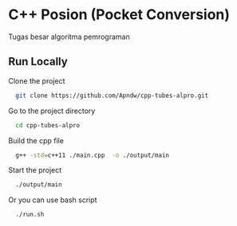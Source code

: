 # C++ Posion (Pocket Conversion)

Tugas besar algoritma pemrograman

## Run Locally  

Clone the project  

~~~bash  
  git clone https://github.com/Apndw/cpp-tubes-alpro.git
~~~

Go to the project directory  

~~~bash  
  cd cpp-tubes-alpro
~~~

Build the cpp file

~~~bash  
  g++ -std=c++11 ./main.cpp  -o ./output/main
~~~

Start the project

~~~bash  
  ./output/main
~~~

Or you can use bash script

~~~bash
  ./run.sh
~~~
